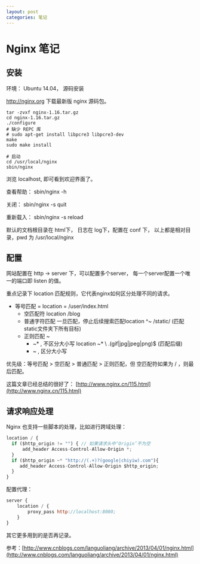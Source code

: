 ```yaml
---
layout: post
categories: 笔记
---
```


# Nginx 笔记

## 安装

环境： Ubuntu 14.04， 源码安装

http://nginx.org 下载最新版 nginx 源码包。

```
tar -zvxf nginx-1.16.tar.gz
cd nginx-1.16.tar.gz
./configure
# 缺少 REPC 库
# sudo apt-get install libpcre3 libpcre3-dev
make 
sudo make install

# 启动
cd /usr/local/nginx
sbin/nginx   
```

浏览 localhost, 即可看到欢迎界面了。

查看帮助： sbin/nginx -h

关闭： sbin/nginx -s quit

重新载入： sbin/nginx -s reload

默认的文档根目录在 html下， 日志在 log下，配置在 conf 下， 以上都是相对目录，pwd 为 /usr/local/nginx

## 配置

网站配置在 http -> server 下，可以配置多个server， 每一个server配置一个唯一的端口即 listen 的值。

重点记录下 location 匹配规则，它代表nginx如何区分处理不同的请求。

* 等号匹配 = 		location  =  /user/index.html
  * 空匹配符 	location   /blog 
  * 普通字符匹配    一旦匹配，停止后续搜索匹配location  ^~  /static/  (匹配static文件夹下所有目标)
  * 正则匹配 ~
    * ~*   , 不区分大小写   	  location   ~*  \ \.(gif|jpg|jpeg|png)$          (匹配后缀)
    * ~    , 区分大小写   

优先级：等号匹配 > 空匹配 > 普通匹配 > 正则匹配，但 空匹配符如果为 / ，则最后匹配。

这篇文章已经总结的很好了： [http://www.nginx.cn/115.html](http://www.nginx.cn/115.html)

## 请求响应处理

Nginx 也支持一些脚本的处理，比如进行跨域处理：

```js
location / {
  if ($http_origin != "") { // 如果请求头中‘Origin’不为空
      add_header Access-Control-Allow-Origin *;
  }
  if ($http_origin ~* "http://(.+)?(google|chiyiw).com"){
	 add_header Access-Control-Allow-Origin $http_origin;
  }
}
```

配置代理：

```javascript
server {
    location / {
        proxy_pass http://localhost:8080;
    }
}
```

其它更多用到的是否再记录。

参考：[http://www.cnblogs.com/languoliang/archive/2013/04/01/nginx.html](http://www.cnblogs.com/languoliang/archive/2013/04/01/nginx.html)